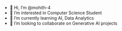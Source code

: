 - 👋 Hi, I’m @mohith-4
- 👀 I’m interested in Computer Science Student 
- 🌱 I’m currently learning AI, Data Analytics
- 💞️ I’m looking to collaborate on Generative AI projects


<!---
mohith-4/mohith-4 is a ✨ special ✨ repository because its `README.md` (this file) appears on your GitHub profile.
You can click the Preview link to take a look at your changes.
--->
